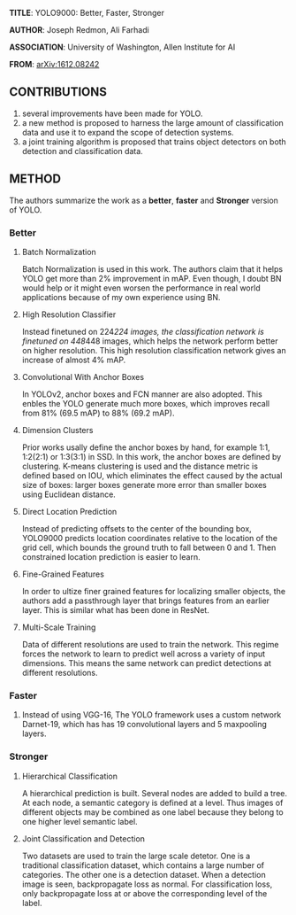**TITLE**:  YOLO9000: Better, Faster, Stronger  

**AUTHOR**: Joseph Redmon, Ali Farhadi

**ASSOCIATION**: University of Washington, Allen Institute for AI

**FROM**: [arXiv:1612.08242](https://arxiv.org/abs/1612.08242)

## CONTRIBUTIONS ##

1. several improvements have been made for YOLO.
2. a new method is proposed to harness the large amount of classification data and use it to expand the scope of detection systems.
3. a joint training algorithm is proposed that trains object detectors on both detection and classification data.


## METHOD ##

The authors summarize the work as a **better**, **faster** and **Stronger** version of YOLO.

### Better ###

1. Batch Normalization

    Batch Normalization is used in this work. The authors claim that it helps YOLO get more than 2% improvement in mAP. Even though, I doubt BN would help or it might even worsen the performance in real world applications because of my own experience using BN.

2. High Resolution Classifier

    Instead finetuned on 224*224 images, the classification network is finetuned on 448*448 images, which helps the network perform better on higher resolution. This high resolution classification network gives an increase of almost 4% mAP.

3. Convolutional With Anchor Boxes

    In YOLOv2, anchor boxes and FCN manner are also adopted. This enbles the YOLO generate much more boxes, which improves recall from 81% (69.5 mAP) to 88% (69.2 mAP).

4. Dimension Clusters

    Prior works usally define the anchor boxes by hand, for example 1:1, 1:2(2:1) or 1:3(3:1) in SSD. In this work, the anchor boxes are defined by clustering. K-means clustering is used and the distance metric is defined based on IOU, which eliminates the effect caused by the actual size of boxes: larger boxes generate more error than smaller boxes using Euclidean distance.

5. Direct Location Prediction

    Instead of predicting offsets to the center of the bounding box, YOLO9000 predicts location coordinates relative to the location of the grid cell, which bounds the ground truth to fall between 0 and 1. Then constrained location prediction is easier to learn.

6. Fine-Grained Features

    In order to ultize finer grained features for localizing smaller objects, the authors add a passthrough layer that brings features from an earlier layer.
    This is similar what has been done in ResNet.

7. Multi-Scale Training

    Data of different resolutions are used to train the network. This regime forces the network to learn to predict well across a variety of input dimensions. This means the same network can predict detections at different resolutions.

### Faster ###

1. Instead of using VGG-16, The YOLO framework uses a custom network Darnet-19, which has has 19 convolutional layers and 5 maxpooling layers.

### Stronger ###

1. Hierarchical Classification

    A hierarchical prediction is built. Several nodes are added to build a tree. At each node, a semantic category is defined at a level. Thus images of different objects may be combined as one label because they belong to one higher level semantic label.

2. Joint Classification and Detection

    Two datasets are used to train the large scale detetor. One is a traditional classification dataset, which contains a large number of categories. The other one is a detection dataset. When a detection image is seen, backpropagate loss as normal. For classification loss, only backpropagate loss at or above the corresponding level of the label.